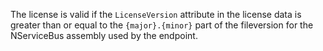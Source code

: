The license is valid if the `LicenseVersion` attribute in the license data is greater than or equal to the `{major}.{minor}` part of the fileversion for the NServiceBus assembly used by the endpoint.
